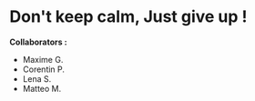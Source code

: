 # Don't keep calm, Just give up !

**Collaborators :**
- Maxime G.
- Corentin P.
- Lena S.
- Matteo M.
